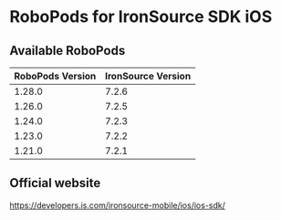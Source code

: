 # RoboPods for IronSource SDK iOS

## Available RoboPods

| RoboPods Version | IronSource Version |
|------------------|--------------------|
| 1.28.0           | 7.2.6              |
| 1.26.0           | 7.2.5              |
| 1.24.0           | 7.2.3              |
| 1.23.0           | 7.2.2              |
| 1.21.0           | 7.2.1              |

## Official website
https://developers.is.com/ironsource-mobile/ios/ios-sdk/